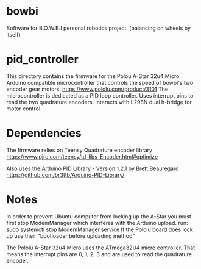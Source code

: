 # bowbi
Software for B.O.W.B.I personal robotics project. (balancing on wheels by itself)

# pid_controller
This directory contains the firmware for the Polou A-Star 32u4 Micro Arduino compatible microcontroller that controls the speed of bowbi's two encoder gear motors.
https://www.pololu.com/product/3101
The microcontroller is dedicated as a PID loop controller.
Uses interrupt pins to read the two quadrature encoders.
Interacts with L298N dual h-bridge for motor control.

# Dependencies
The firmware relies on Teensy Quadrature encoder library
https://www.pjrc.com/teensy/td_libs_Encoder.html#optimize

Also uses the Arduino PID Library - Version 1.2.1 by Brett Beauregard
https://github.com/br3ttb/Arduino-PID-Library/

# Notes
In order to prevent Ubuntu computer from locking up the A-Star you must first stop ModemManager which interferes with the Arduino upload.
run: sudo systemctl stop ModemManager.service
If the Pololu board does lock up use their "bootloader before uploading method"

The Pololu A-Star 32u4 Micro uses the ATmega32U4 micro controller.
That means the interrupt pins are 0, 1, 2, 3 and are used to read the quadrature encoder.

